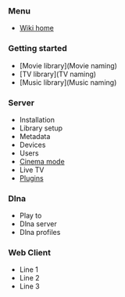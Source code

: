 ### Menu
* [Wiki home](home)

### Getting started
* [Movie library](Movie naming)
* [TV library](TV naming)
* [Music library](Music naming)

### Server

* Installation
* Library setup
* Metadata
* Devices
* Users
* [Cinema mode](Cinema-Mode)
* Live TV
* [Plugins](Plugins)

### Dlna
* Play to
* Dlna server
* Dlna profiles

### Web Client
* Line 1
* Line 2
* Line 3